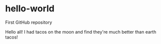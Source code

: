 # hello-world
First GitHub repository

Hello all! 
I had tacos on the moon and find they're much better than earth tacos!
